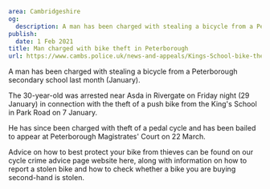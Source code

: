 ```yaml
area: Cambridgeshire
og:
  description: A man has been charged with stealing a bicycle from a Peterborough secondary school last month.
publish:
  date: 1 Feb 2021
title: Man charged with bike theft in Peterborough
url: https://www.cambs.police.uk/news-and-appeals/Kings-School-bike-theft-charge
```

A man has been charged with stealing a bicycle from a Peterborough secondary school last month (January).

The 30-year-old was arrested near Asda in Rivergate on Friday night (29 January) in connection with the theft of a push bike from the King's School in Park Road on 7 January.

He has since been charged with theft of a pedal cycle and has been bailed to appear at Peterborough Magistrates' Court on 22 March.

Advice on how to best protect your bike from thieves can be found on our cycle crime advice page website here, along with information on how to report a stolen bike and how to check whether a bike you are buying second-hand is stolen.
